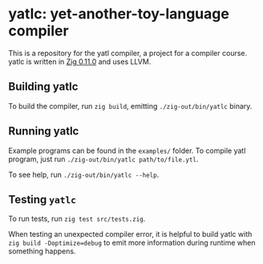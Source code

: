 # yatlc: yet-another-toy-language compiler

This is a repository for the yatl compiler, a project for a compiler course.
yatlc is written in [Zig 0.11.0](https://ziglang.org) and uses LLVM.

## Building yatlc

To build the compiler, run `zig build`, emitting `./zig-out/bin/yatlc` binary.

## Running yatlc

Example programs can be found in the `examples/` folder. To compile yatl program,
just run `./zig-out/bin/yatlc path/to/file.ytl`.

To see help, run `./zig-out/bin/yatlc --help`.

## Testing `yatlc`

To run tests, run `zig test src/tests.zig`.

When testing an unexpected compiler error, it is helpful to build yatlc with `zig build -Doptimize=debug`
to emit more information during runtime when something happens.
